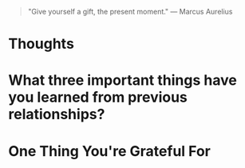 
> \"Give yourself a gift, the present moment.\" — Marcus Aurelius

# Thoughts

# What three important things have you learned from previous relationships?

# One Thing You're Grateful For

